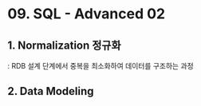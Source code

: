 # 09. SQL - Advanced 02

## 1. Normalization 정규화

: RDB 설계 단계에서 중복을 최소화하여 데이터를 구조하는 과정

## 2. Data Modeling
